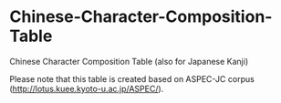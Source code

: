 # Chinese-Character-Composition-Table
Chinese Character Composition Table (also for Japanese  Kanji)

Please note that this table is created based on ASPEC-JC corpus (http://lotus.kuee.kyoto-u.ac.jp/ASPEC/).
